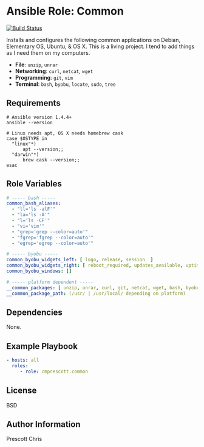 Ansible Role: Common
=========
[![Build Status](https://travis-ci.org/cmprescott/ansible-role-common.svg?branch=master)](https://travis-ci.org/cmprescott/ansible-role-common)

Installs and configures the following common applications on Debian, Elementary OS, Ubuntu, & OS X. This is a living project. I tend to add things as I need them on my computers.

- **File**: `unzip`, `unrar`
- **Networking**: `curl`, `netcat`, `wget`  
- **Programming**: `git`, `vim`
- **Terminal**: `bash`, `byobu`, `locate`, `sudo`, `tree`

Requirements
------------

```shell
# Ansible version 1.4.4+
ansible --version

# Linux needs apt, OS X needs homebrew cask
case $OSTYPE in
  "linux"*)
      apt --version;;
  "darwin"*)
      brew cask --version;;
esac
```

Role Variables
--------------

```yaml
# ----- bash -----
common_bash_aliases:
  - "ll='ls -alF'"
  - "la='ls -A'"
  - "l='ls -CF'"
  - "vi='vim'"
  - "grep='grep --color=auto'"
  - "fgrep='fgrep --color=auto'"
  - "egrep='egrep --color=auto'"

# ----- byobu -----
common_byobu_widgets_left: [ logo, release, session  ]
common_byobu_widgets_right: [ reboot_required, updates_available, uptime, cpu_temp, load_average, cpu_count, cpu_freq, memory, disk, date, time ]
common_byobu_windows: []

# ----- platform dependent -----
__common_packages: [ unzip, unrar, curl, git, netcat, wget, bash, byobu, locate, sudo, tree, vim ]
__common_package_path: (/usr/ | /usr/local/ depending on platform)
```

Dependencies
------------

None.

Example Playbook
----------------

```yaml
- hosts: all
  roles:
     - role: cmprescott.common
```

License
-------

BSD

Author Information
------------------

Prescott Chris
